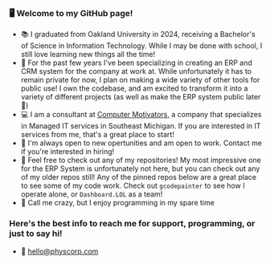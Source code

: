 ### 🖥️ Welcome to my GitHub page!
- 📚 I graduated from Oakland University in 2024, receiving a Bachelor's of Science in Information Technology. While I may be done with school, I still love learning new things all the time!
- 🛒 For the past few years I've been specializing in creating an ERP and CRM system for the company at work at. While unfortunately it has to remain private for now, I plan on making a wide variety of other tools for public use! I own the codebase, and am excited to transform it into a variety of different projects (as well as make the ERP system public later 👀)
- 💻 I am a consultant at [Computer Motivators](https://www.computermotivators.com), a company that specializes in Managed IT services in Southeast Michigan. If you are interested in IT services from me, that's a great place to start!
- 🧠 I'm always open to new opertunities and am open to work. Contact me if you're interested in hiring!
- 🔎 Feel free to check out any of my repositories! My most impressive one for the ERP System is unfortunately not here, but you can check out any of my older repos still! Any of the pinned repos below are a great place to see some of my code work. Check out `gcodepainter` to see how I operate alone, or `Dashboard.LOL` as a team!
- 🤪 Call me crazy, but I enjoy programming in my spare time

### Here's the best info to reach me for support, programming, or just to say hi!
- 📧 [hello@physcorp.com](mailto:hello@physcorp.com)

<!--
**PhysCorp/PhysCorp** is a ✨ _special_ ✨ repository because its `README.md` (this file) appears on your GitHub profile.

Here are some ideas to get you started:

- 🔭 I’m currently working on ...
- 🌱 I’m currently learning ...
- 👯 I’m looking to collaborate on ...
- 🤔 I’m looking for help with ...
- 💬 Ask me about ...
- 📫 How to reach me: ...
- 😄 Pronouns: ...
- ⚡ Fun fact: ...
-->
